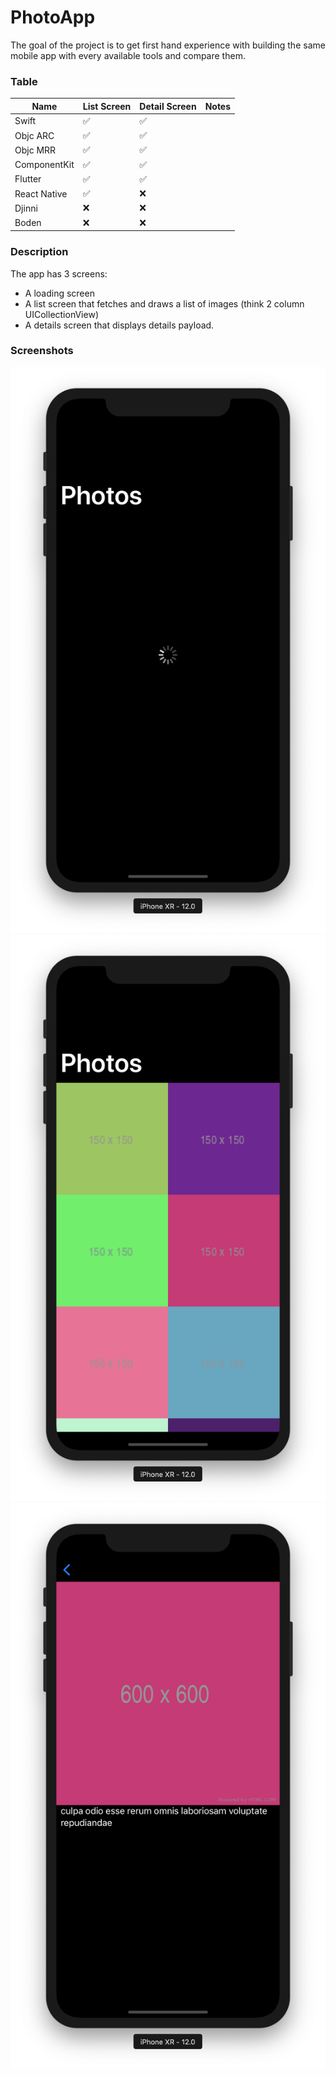 # PhotoApp

The goal of the project is to get first hand experience with building the same mobile app with every available tools and compare them.

### Table

| Name         | List Screen | Detail Screen | Notes |
|--------------|-------------|---------------|-------|
| Swift        | ✅           | ✅             |       |
| Objc ARC     | ✅           | ✅             |       |
| Objc MRR     | ✅           | ✅             |       |
| ComponentKit | ✅           | ✅             |       |
| Flutter      | ✅           | ✅             |       |
| React Native | ✅           | ❌             |       |
| Djinni       | ❌           | ❌             |       |
| Boden        | ❌           | ❌             |       |

### Description

The app has 3 screens:

* A loading screen
* A list screen that fetches and draws a list of images (think 2 column UICollectionView)
* A details screen that displays details payload.

### Screenshots

![Loading](https://github.com/chunkyguy/PhotoApp/blob/master/swift/Screenshots/00%20Loading.png)
![List](https://github.com/chunkyguy/PhotoApp/blob/master/swift/Screenshots/01%20Home.png)
![Details](https://github.com/chunkyguy/PhotoApp/blob/master/swift/Screenshots/02%20Details.png)

